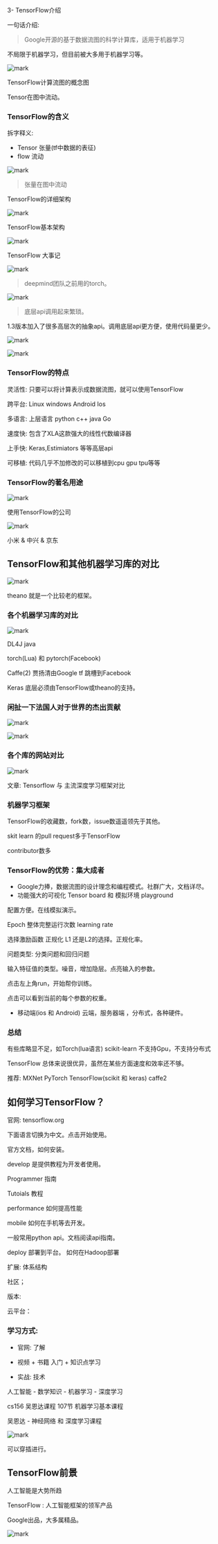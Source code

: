 3- TensorFlow介绍

一句话介绍:

>Google开源的基于数据流图的科学计算库，适用于机器学习

不局限于机器学习，但目前被大多用于机器学习等。

![mark](http://myphoto.mtianyan.cn/blog/180210/5F14aabELm.png?imageslim)

TensorFlow计算流图的概念图

Tensor在图中流动。

### TensorFlow的含义

拆字释义:

- Tensor 张量(tf中数据的表征)
- flow 流动

![mark](http://myphoto.mtianyan.cn/blog/180210/2c95eiL9f7.png?imageslim)

>张量在图中流动

TensorFlow的详细架构

![mark](http://myphoto.mtianyan.cn/blog/180210/hmg35c657E.png?imageslim)

TensorFlow基本架构

![mark](http://myphoto.mtianyan.cn/blog/180210/F5Dbf4c096.png?imageslim)

TensorFlow 大事记

![mark](http://myphoto.mtianyan.cn/blog/180210/I1aiFkfmLm.png?imageslim)

>deepmind团队之前用的torch。

![mark](http://myphoto.mtianyan.cn/blog/180210/iheigk5HA9.png?imageslim)

>底层api调用起来繁琐。

1.3版本加入了很多高层次的抽象api。调用底层api更方便，使用代码量更少。

![mark](http://myphoto.mtianyan.cn/blog/180210/gfD8dlB3gG.png?imageslim)

![mark](http://myphoto.mtianyan.cn/blog/180210/mDBli9iBEh.png?imageslim)

### TensorFlow的特点

灵活性: 只要可以将计算表示成数据流图，就可以使用TensorFlow

跨平台: Linux windows Android Ios

多语言: 上层语言 python c++ java Go

速度快: 包含了XLA这款强大的线性代数编译器

上手快: Keras,Estimiators 等等高层api

可移植: 代码几乎不加修改的可以移植到cpu gpu tpu等等

### TensorFlow的著名用途

![mark](http://myphoto.mtianyan.cn/blog/180210/dHKmJe5aJd.png?imageslim)

使用TensorFlow的公司

![mark](http://myphoto.mtianyan.cn/blog/180210/3I4f3KcBLK.png?imageslim)

小米 & 中兴 & 京东

## TensorFlow和其他机器学习库的对比

![mark](http://myphoto.mtianyan.cn/blog/180210/50Dhcf6Dam.png?imageslim)

theano 就是一个比较老的框架。

### 各个机器学习库的对比

![mark](http://myphoto.mtianyan.cn/blog/180210/I0HAbf0L76.png?imageslim)

DL4J java

torch(Lua) 和 pytorch(Facebook)

Caffe(2) 贾扬清由Google tf 跳槽到Facebook

Keras 底层必须由TensorFlow或theano的支持。

### 闲扯一下法国人对于世界的杰出贡献

![mark](http://myphoto.mtianyan.cn/blog/180210/gFDhA1cAiE.png?imageslim)

![mark](http://myphoto.mtianyan.cn/blog/180210/6723Gcamd6.png?imageslim)

### 各个库的网站对比

![mark](http://myphoto.mtianyan.cn/blog/180210/lEhEhbC8eK.png?imageslim)

文章: Tensorflow 与 主流深度学习框架对比

### 机器学习框架

TensorFlow的收藏数，fork数，issue数遥遥领先于其他。

skit learn 的pull request多于TensorFlow
 
contributor数多

### TensorFlow的优势：集大成者

- Google力捧，数据流图的设计理念和编程模式。社群广大，文档详尽。
- 功能强大的可视化 Tensor board 和 模拟环境 playground 

配置方便。在线模拟演示。

Epoch 整体完整运行次数 learning rate 

选择激励函数 正规化 L1 还是L2的选择。正规化率。

问题类型: 分类问题和回归问题

输入特征值的类型。噪音，增加隐层。点亮输入的参数。

点击左上角run，开始帮你训练。

点击可以看到当前的每个参数的权重。

- 移动端(ios 和 Android) 云端，服务器端 ，分布式，各种硬件。

### 总结

有些库略显不足，如Torch(lua语言) scikit-learn 不支持Gpu，不支持分布式

TensorFlow 总体来说很优异，虽然在某些方面速度和效率还不够。

推荐: MXNet PyTorch TensorFlow(scikit 和 keras) caffe2

## 如何学习TensorFlow？

官网: tensorflow.org

下面语言切换为中文。点击开始使用。

官方文档，如何安装。

develop 是提供教程为开发者使用。

Programmer 指南

Tutoials 教程

performance 如何提高性能

mobile 如何在手机等去开发。

一般常用python api。文档阅读api指南。

deploy 部署到平台。 如何在Hadoop部署

扩展: 体系结构

社区； 

版本:

云平台：

### 学习方式:

- 官网: 了解

- 视频 + 书籍 入门 + 知识点学习

- 实战: 技术

人工智能 - 数学知识 - 机器学习 - 深度学习

cs156 吴恩达课程 107节 机器学习基本课程

吴恩达 - 神经网络 和 深度学习课程

![mark](http://myphoto.mtianyan.cn/blog/180210/A6BeJK4eKe.png?imageslim)

可以穿插进行。

## TensorFlow前景

人工智能是大势所趋

TensorFlow : 人工智能框架的领军产品

Google出品，大多属精品。

![mark](http://myphoto.mtianyan.cn/blog/180210/KKDef4b79c.png?imageslim)












